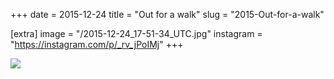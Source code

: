 +++
date = 2015-12-24
title = "Out for a walk"
slug = "2015-Out-for-a-walk"

[extra]
image = "/2015-12-24_17-51-34_UTC.jpg"
instagram = "https://instagram.com/p/_rv_jPoIMj"
+++

<img src="/2015-12-24_17-51-34_UTC.jpg" />
